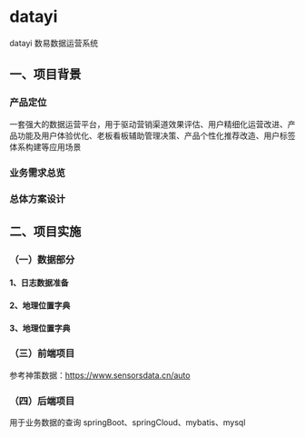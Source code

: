 # datayi
datayi 数易数据运营系统

## 一、项目背景

### 产品定位
一套强大的数据运营平台，用于驱动营销渠道效果评估、用户精细化运营改进、产品功能及用户体验优化、老板看板辅助管理决策、产品个性化推荐改造、用户标签体系构建等应用场景

### 业务需求总览

### 总体方案设计

## 二、项目实施

### （一）数据部分
#### 1、日志数据准备
#### 2、地理位置字典
#### 3、地理位置字典

### （三）前端项目
参考神策数据：https://www.sensorsdata.cn/auto

### （四）后端项目
用于业务数据的查询
springBoot、springCloud、mybatis、mysql






